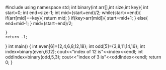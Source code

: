 #include <iostream>
using namespace std;
int binary(int arr[],int size,int key){
    int start=0;
    int end=size-1;
    int mid=(start+end)/2;
    while(start<=end){
        if(arr[mid]==key){
            return mid;
        }
        if(key>arr[mid]){
            start=mid+1;
        }
        else{
            end=mid-1;
        }
        mid=(start+end)/2;
        
    }
    return -1;
}
int main() {
    int even[6]={2,4,6,8,12,18};
    int odd[5]={3,8,11,14,16};
    int index=binary(even,6,12);
    cout<<"index of 12 is"<<index<<endl;
    int oddIndex=binary(odd,5,3);
    cout<<"index of 3 is"<<oddIndex<<endl;
    return 0;
}
